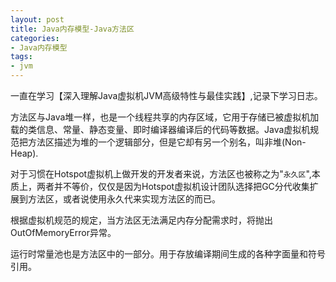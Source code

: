 ```yaml
---
layout: post
title: Java内存模型-Java方法区
categories:
- Java内存模型
tags:
- jvm
---
```



一直在学习【深入理解Java虚拟机JVM高级特性与最佳实践】,记录下学习日志。


方法区与Java堆一样，也是一个线程共享的内存区域，它用于存储已被虚拟机加载的类信息、常量、静态变量、即时编译器编译后的代码等数据。Java虚拟机规范把方法区描述为堆的一个逻辑部分，但是它却有另一个别名，叫非堆(Non-Heap).

对于习惯在Hotspot虚拟机上做开发的开发者来说，方法区也被称之为"`永久区`",本质上，两者并不等价，仅仅是因为Hotspot虚拟机设计团队选择把GC分代收集扩展到方法区，或者说使用永久代来实现方法区的而已。

根据虚拟机规范的规定，当方法区无法满足内存分配需求时，将抛出OutOfMemoryError异常。

运行时常量池也是方法区中的一部分。用于存放编译期间生成的各种字面量和符号引用。